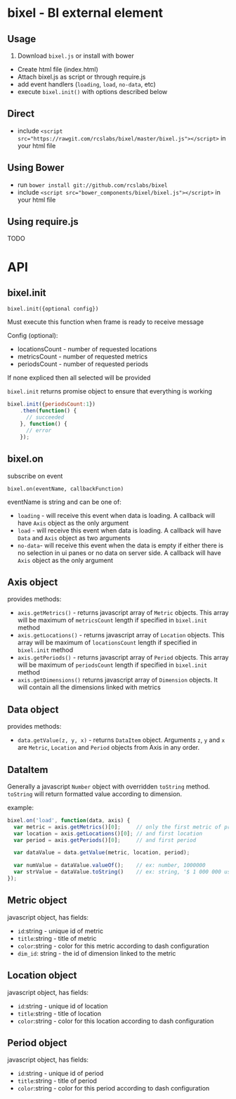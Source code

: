 # bixel - BI external element


## Usage

1. Download `bixel.js` or install with bower
- Create html file (index.html)
- Attach bixel.js as script or through require.js
- add event handlers (`loading`, `load`, `no-data`, etc)
- execute ```bixel.init()``` with options described below

## Direct
- include ```<script src="https://rawgit.com/rcslabs/bixel/master/bixel.js"></script>``` in your html file

## Using Bower
- run ```bower install git://github.com/rcslabs/bixel```
- include ```<script src="bower_components/bixel/bixel.js"></script>``` in your html file

## Using require.js
TODO

# API
## bixel.init

```
bixel.init({optional config})
```

Must execute this function when frame is ready to receive message

Config (optional):
- locationsCount - number of requested locations
- metricsCount - number of requested metrics
- periodsCount - number of requested periods

If none expliced then all selected will be provided

`bixel.init` returns promise object to ensure that everything is working
```javascript
bixel.init({periodsCount:1})
    .then(function() {
      // succeeded
    }, function() {
      // error
    });
```

## bixel.on
subscribe on event
```
bixel.on(eventName, callbackFunction)
```
eventName is string and can be one of:
- `loading` - will receive this event when data is loading. A callback will
  have `Axis` object as the only argument
- `load` - will receive this event when data is loading. A callback will
  have `Data` and `Axis` object as two arguments
- `no-data`- will receive this event when the data is empty if either there is
   no selection in ui panes or no data on server side. A callback will have
   `Axis` object as the only argument

## Axis object
provides methods:
- `axis.getMetrics()` - returns javascript array of `Metric` objects. This array
  will be maximum of `metricsCount` length if specified in `bixel.init` method
- `axis.getLocations()` - returns javascript array of `Location` objects. This array
  will be maximum of `locationsCount` length if specified in `bixel.init` method
- `axis.getPeriods()` - returns javascript array of `Period` objects. This array
  will be maximum of `periodsCount` length if specified in `bixel.init` method
- `axis.getDimensions()` returns javascript array of `Dimension` objects. It will
  contain all the dimensions linked with metrics

## Data object
provides methods:
- `data.getValue(z, y, x)` - returns `DataItem` object. Arguments `z`, `y` and
   `x` are  `Metric`, `Location` and `Period`  objects from Axis in any order.

## DataItem
Generally a javascript `Number` object with overridden `toString` method.
`toString` will return formatted value according to dimension.

example:
```javascript
bixel.on('load', function(data, axis) {
  var metric = axis.getMetrics()[0];     // only the first metric of provided
  var location = axis.getLocations()[0]; // and first location
  var period = axis.getPeriods()[0];     // and first period

  var dataValue = data.getValue(metric, location, period);

  var numValue = dataValue.valueOf();    // ex: number, 1000000
  var strValue = dataValue.toString()    // ex: string, '$ 1 000 000 us dollars'
});
```


## Metric object
javascript object, has fields:
- `id`:string - unique id of metric
- `title`:string - title of metric
- `color`:string - color for this metric according to dash configuration
- `dim_id`: string - the id of dimension linked to the metric

## Location object
javascript object, has fields:
- `id`:string - unique id of location
- `title`:string - title of location
- `color`:string - color for this location according to dash configuration

## Period object
javascript object, has fields:
- `id`:string - unique id of period
- `title`:string - title of period
- `color`:string - color for this period according to dash configuration
